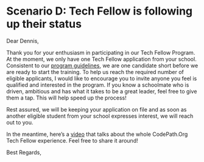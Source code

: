 # Scenario D: Tech Fellow is following up their status
Dear Dennis,


Thank you for your enthusiasm in participating in our Tech Fellow Program. At the moment, we only have one Tech Fellow application from your school. Consistent to our [program guidelines](https://info.codepath.org/spring-2021-tech-fellow-scholarship-program), we are one candidate short before we are ready to start the training. To help us reach the required number of eligible applicants, I would like to encourage you to invite anyone you feel is qualified and interested in the program. If you know a schoolmate who is driven, ambitious and has what it takes to be a great leader, feel free to give them a tap. This will help speed up the process!

Rest assured, we will be keeping your application on file and as soon as another eligible student from your school expresses interest, we will reach out to you.

In the meantime, here’s a [video](https://www.youtube.com/watch?v=X5M0WC7zclo) that talks about the whole CodePath.Org Tech Fellow experience. Feel free to share it around!


Best Regards,
